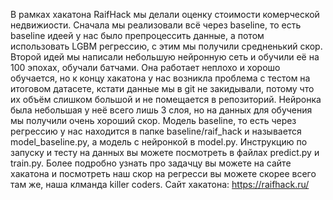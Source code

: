 В рамках хакатона RaifHack мы делали оценку стоимости комерческой недвижиости. Сначала мы реализовали всё через baseline, то есть baseline идеей у нас было препроцессить данные, а потом использовать LGBM регрессию, с этим мы получили средненький скор. Второй идей мы написали небольшую нейронную сеть и обучили её на 100 эпохах, обучали батчами. Она работает неплохо и хорошо обучается, но к концу хакатона у нас возникла проблема с тестом на итоговом датасете, кстати данные мы в git не закидывали, потому что их объём слишком большой и не помещается в репозиторий. Нейронка была небольшая у неё всего лишь 3 слоя, но на данных для обучения мы получили очень хороший скор. Модель baseline, то есть через регрессию у нас находится в папке baseline/raif_hack и называется model_baseline.py, а модель с нейронкой в model.py. Инструкцию по запуску и тесту на данных вы можете посмотреть в файлах predict.py и train.py. Более подробно узнать про задачцу вы можете на сайте хакатона и посмотреть наш скор на регресси вы можете скорее всего там же, наша клманда killer coders.
Сайт хакатона: https://raifhack.ru/

